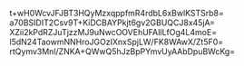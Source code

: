 t+wH0WcvJFJBT3HQyMzxqppfmR4rdbL6xBwlKSTSrb8=
a70BSIDIT2Csv9T+KiDCBAYPkjt6gv2GBUQCJ8x45jA=
XZii2kPdRZJuTjzzMJ9uNwcOOVEhUFAIlLfOg4L4moE=
l5dN24TaowmNNHroJGOzIXnxSpjLW/FK8WAwX/Zt5F0=
rtQymv3Mnl/ZNKA+QWwQ5hJzBpPYmvUyAAbDpuBWcKg=
